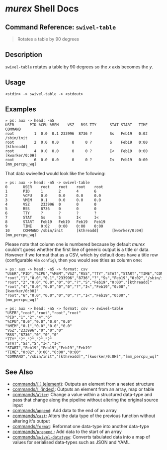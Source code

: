 # _murex_ Shell Docs

## Command Reference: `swivel-table`

> Rotates a table by 90 degrees

## Description

`swivel-table` rotates a table by 90 degrees so the _x_ axis becomes the _y_.

## Usage

    <stdin> -> swivel-table -> <stdout>

## Examples

    » ps: aux -> head: -n5
    USER       PID %CPU %MEM    VSZ   RSS TTY      STAT START   TIME COMMAND
    root         1  0.0  0.1 233996  8736 ?        Ss   Feb19   0:02 /sbin/init
    root         2  0.0  0.0      0     0 ?        S    Feb19   0:00 [kthreadd]
    root         4  0.0  0.0      0     0 ?        I<   Feb19   0:00 [kworker/0:0H]
    root         6  0.0  0.0      0     0 ?        I<   Feb19   0:00 [mm_percpu_wq]
    
That data swivelled would look like the following:

    » ps: aux -> head: -n5 -> swivel-table
    0       USER    root    root    root    root
    1       PID     1       2       4       6
    2       %CPU    0.0     0.0     0.0     0.0
    3       %MEM    0.1     0.0     0.0     0.0
    4       VSZ     233996  0       0       0
    5       RSS     8736    0       0       0
    6       TTY     ?       ?       ?       ?
    7       STAT    Ss      S       I<      I<
    8       START   Feb19   Feb19   Feb19   Feb19
    9       TIME    0:02    0:00    0:00    0:00
    10      COMMAND /sbin/init      [kthreadd]      [kworker/0:0H]  [mm_percpu_wq]
    
Please note that column one is numbered because by default _murex_ couldn't
guess whether the first line of generic output is a title or data. However if we
format that as a CSV, which by default does have a title row (configurable via
`config`), then you would see titles as column one:

    » ps: aux -> head: -n5 -> format: csv
    "USER","PID","%CPU","%MEM","VSZ","RSS","TTY","STAT","START","TIME","COMMAND"
    "root","1","0.0","0.1","233996","8736","?","Ss","Feb19","0:02","/sbin/init"
    "root","2","0.0","0.0","0","0","?","S","Feb19","0:00","[kthreadd]"
    "root","4","0.0","0.0","0","0","?","I<","Feb19","0:00","[kworker/0:0H]"
    "root","6","0.0","0.0","0","0","?","I<","Feb19","0:00","[mm_percpu_wq]"
    
    » ps: aux -> head: -n5 -> format: csv -> swivel-table
    "USER","root","root","root","root"
    "PID","1","2","4","6"
    "%CPU","0.0","0.0","0.0","0.0"
    "%MEM","0.1","0.0","0.0","0.0"
    "VSZ","233996","0","0","0"
    "RSS","8736","0","0","0"
    "TTY","?","?","?","?"
    "STAT","Ss","S","I<","I<"
    "START","Feb19","Feb19","Feb19","Feb19"
    "TIME","0:02","0:00","0:00","0:00"
    "COMMAND","/sbin/init","[kthreadd]","[kworker/0:0H]","[mm_percpu_wq]"

## See Also

* [commands/`[[` (element)](../commands/element.md):
  Outputs an element from a nested structure
* [commands/`[` (index)](../commands/index.md):
  Outputs an element from an array, map or table
* [commands/`alter`](../commands/alter.md):
  Change a value within a structured data-type and pass that change along the pipeline without altering the original source input
* [commands/`append`](../commands/append.md):
  Add data to the end of an array
* [commands/`cast`](../commands/cast.md):
  Alters the data type of the previous function without altering it's output
* [commands/`format`](../commands/format.md):
  Reformat one data-type into another data-type
* [commands/`prepend` ](../commands/prepend.md):
  Add data to the start of an array
* [commands/`swivel-datatype`](../commands/swivel-datatype.md):
  Converts tabulated data into a map of values for serialised data-types such as JSON and YAML